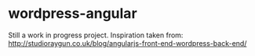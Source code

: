 wordpress-angular
=================

Still a work in progress project. Inspiration taken from:
http://studioraygun.co.uk/blog/angularjs-front-end-wordpress-back-end/
